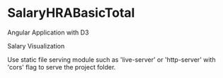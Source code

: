 # SalaryHRABasicTotal
Angular Application with D3

Salary Visualization

Use static file serving module such as 'live-server' or 'http-server' with 'cors' flag to serve the project folder.
